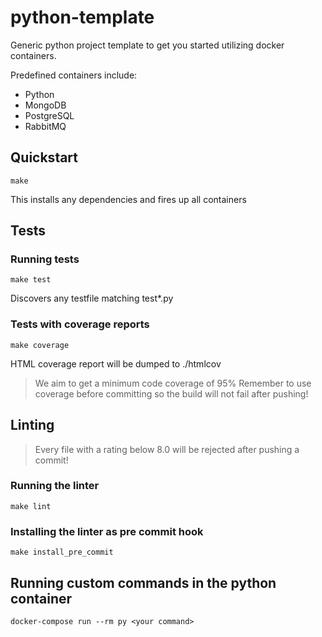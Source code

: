 # python-template
Generic python project template to get you started utilizing docker containers.

Predefined containers include:

* Python
* MongoDB
* PostgreSQL
* RabbitMQ

## Quickstart

```shell
make
```

This installs any dependencies and fires up all containers

## Tests
### Running tests

```shell
make test
```

Discovers any testfile matching test*.py

### Tests with coverage reports

```shell
make coverage
```

HTML coverage report will be dumped to ./htmlcov

> We aim to get a minimum code coverage of 95%
> Remember to use coverage before committing so the build will not fail after pushing!

## Linting

> Every file with a rating below 8.0 will be rejected after pushing a commit!

### Running the linter

```shell
make lint
```

### Installing the linter as pre commit hook

```shell
make install_pre_commit
```

## Running custom commands in the python container

```shell
docker-compose run --rm py <your command>
```
